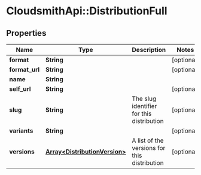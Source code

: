# CloudsmithApi::DistributionFull

## Properties
Name | Type | Description | Notes
------------ | ------------- | ------------- | -------------
**format** | **String** |  | [optional] 
**format_url** | **String** |  | [optional] 
**name** | **String** |  | 
**self_url** | **String** |  | [optional] 
**slug** | **String** | The slug identifier for this distribution | [optional] 
**variants** | **String** |  | [optional] 
**versions** | [**Array&lt;DistributionVersion&gt;**](DistributionVersion.md) | A list of the versions for this distribution | [optional] 



